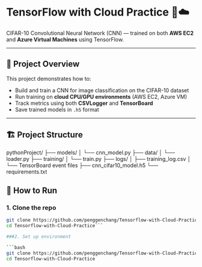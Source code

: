 # TensorFlow with Cloud Practice 🧠☁️  
CIFAR-10 Convolutional Neural Network (CNN) — trained on both **AWS EC2** and **Azure Virtual Machines** using TensorFlow.

---

## 📌 Project Overview

This project demonstrates how to:
- Build and train a CNN for image classification on the CIFAR-10 dataset
- Run training on **cloud CPU/GPU environments** (AWS EC2, Azure VM)
- Track metrics using both **CSVLogger** and **TensorBoard**
- Save trained models in `.h5` format

---

## 🏗️ Project Structure
pythonProject/ ├── models/ │ └── cnn_model.py ├── data/ │ └── loader.py ├── training/ │ └── train.py ├── logs/ │ ├── training_log.csv │ └── TensorBoard event files ├── cnn_cifar10_model.h5 └── requirements.txt
## 🚀 How to Run

### 1. Clone the repo

```bash
git clone https://github.com/penggenchang/Tensorflow-with-Cloud-Practice.git
cd Tensorflow-with-Cloud-Practice```

###2. Set up environment

```bash
git clone https://github.com/penggenchang/Tensorflow-with-Cloud-Practice.git
cd Tensorflow-with-Cloud-Practice
